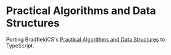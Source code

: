 # Practical Algorithms and Data Structures

Porting BradfieldCS's [Practical Algorithms and Data Structures](https://bradfieldcs.com/algos/) to TypeScript.
